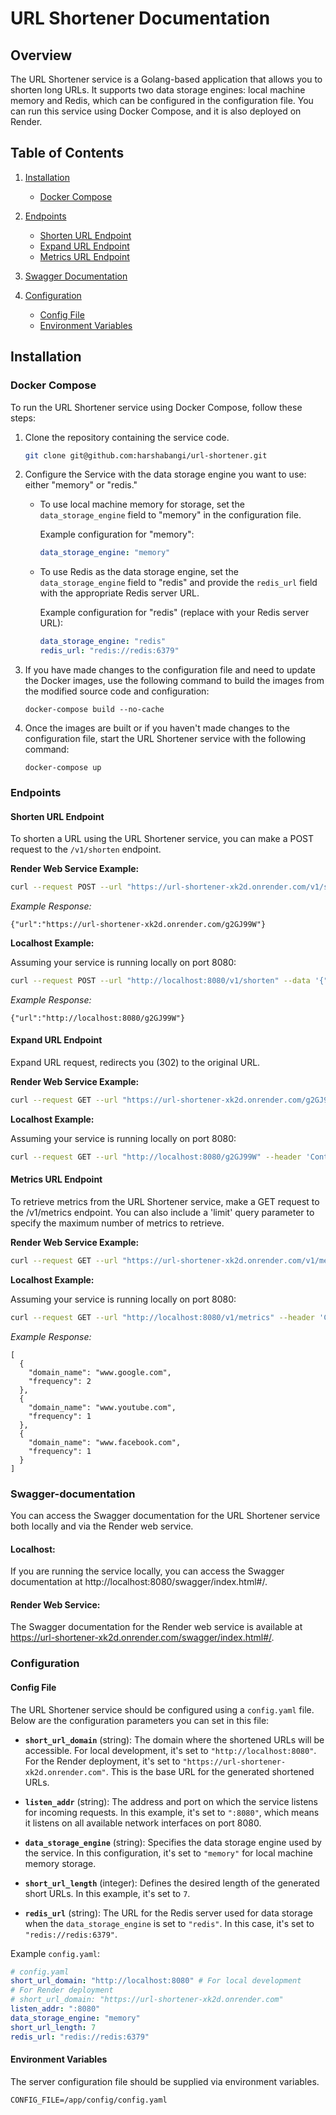 # URL Shortener Documentation

## Overview

The URL Shortener service is a Golang-based application that allows you to shorten long URLs.
It supports two data storage engines: local machine memory and Redis, which can be configured in the configuration file.
You can run this service using Docker Compose, and it is also deployed on Render.

## Table of Contents

1. [Installation](#installation)
    - [Docker Compose](#docker-compose)

2. [Endpoints](#endpoints)
    - [Shorten URL Endpoint](#shorten-url-endpoint)
    - [Expand URL Endpoint](#expand-url-endpoint)
    - [Metrics URL Endpoint](#metrics-url-endpoint)

3. [Swagger Documentation](#swagger-documentation)

4. [Configuration](#configuration)
    - [Config File](#config-file)
    - [Environment Variables](#environment-variables)

## Installation

### Docker Compose

To run the URL Shortener service using Docker Compose, follow these steps:

1. Clone the repository containing the service code.
    ```bash
    git clone git@github.com:harshabangi/url-shortener.git
    ```
2. Configure the Service with the data storage engine you want to use: either "memory" or "redis."

    - To use local machine memory for storage, set the `data_storage_engine` field to "memory" in the configuration
      file.

      Example configuration for "memory":
        ```yaml
        data_storage_engine: "memory"
        ```

    - To use Redis as the data storage engine, set the `data_storage_engine` field to "redis" and provide
      the `redis_url`
      field with the appropriate Redis server URL.

      Example configuration for "redis" (replace with your Redis server URL):
      ```yaml
      data_storage_engine: "redis"
      redis_url: "redis://redis:6379"
      ```

3. If you have made changes to the configuration file and need to update the Docker images, use the following command to
   build the images from the modified source code and configuration:
    ```
    docker-compose build --no-cache
    ```
4. Once the images are built or if you haven't made changes to the configuration file, start the URL Shortener service
   with the following command:
   ```
   docker-compose up
   ```

### Endpoints

#### Shorten URL Endpoint

To shorten a URL using the URL Shortener service, you can make a POST request to the `/v1/shorten` endpoint.

**Render Web Service Example:**

```bash
curl --request POST --url "https://url-shortener-xk2d.onrender.com/v1/shorten" --data '{"url": "https://www.google.com"}' --header 'Content-Type: application/json'
```

*Example Response:*

```
{"url":"https://url-shortener-xk2d.onrender.com/g2GJ99W"}
```

**Localhost Example:**

Assuming your service is running locally on port 8080:

```bash
curl --request POST --url "http://localhost:8080/v1/shorten" --data '{"url": "https://www.google.com"}' --header 'Content-Type: application/json'
```

*Example Response:*

```
{"url":"http://localhost:8080/g2GJ99W"}
```

#### Expand URL Endpoint

Expand URL request, redirects you (302) to the original URL.

**Render Web Service Example:**

```bash
curl --request GET --url "https://url-shortener-xk2d.onrender.com/g2GJ99W" --header 'Content-Type: application/json'
```

**Localhost Example:**

Assuming your service is running locally on port 8080:

```bash
curl --request GET --url "http://localhost:8080/g2GJ99W" --header 'Content-Type: application/json'
```

#### Metrics URL Endpoint

To retrieve metrics from the URL Shortener service, make a GET request to the /v1/metrics endpoint.
You can also include a 'limit' query parameter to specify the maximum number of metrics to retrieve.

**Render Web Service Example:**

```bash
curl --request GET --url "https://url-shortener-xk2d.onrender.com/v1/metrics" --header 'Content-Type: application/json'
```

**Localhost Example:**

Assuming your service is running locally on port 8080:

```bash
curl --request GET --url "http://localhost:8080/v1/metrics" --header 'Content-Type: application/json'
```

*Example Response:*

```
[
  {
    "domain_name": "www.google.com",
    "frequency": 2
  },
  {
    "domain_name": "www.youtube.com",
    "frequency": 1
  },
  {
    "domain_name": "www.facebook.com",
    "frequency": 1
  }
]
```

### Swagger-documentation

You can access the Swagger documentation for the URL Shortener service both locally and via the Render web service.

#### Localhost:

If you are running the service locally, you can access the Swagger documentation
at http://localhost:8080/swagger/index.html#/.

#### Render Web Service:

The Swagger documentation for the Render web service is available
at https://url-shortener-xk2d.onrender.com/swagger/index.html#/.

### Configuration

#### Config File

The URL Shortener service should be configured using a `config.yaml` file. Below are the configuration parameters you
can set in this file:

- **`short_url_domain`** (string): The domain where the shortened URLs will be accessible. For local development, it's
  set to `"http://localhost:8080"`. For the Render deployment, it's set to `"https://url-shortener-xk2d.onrender.com"`.
  This is the base URL for the generated shortened URLs.

- **`listen_addr`** (string): The address and port on which the service listens for incoming requests. In this example,
  it's set to `":8080"`, which means it listens on all available network interfaces on port 8080.

- **`data_storage_engine`** (string): Specifies the data storage engine used by the service. In this configuration, it's
  set to `"memory"` for local machine memory storage.

- **`short_url_length`** (integer): Defines the desired length of the generated short URLs. In this example, it's set
  to `7`.

- **`redis_url`** (string): The URL for the Redis server used for data storage when the `data_storage_engine` is set
  to `"redis"`. In this case, it's set to `"redis://redis:6379"`.

Example `config.yaml`:

```yaml
# config.yaml
short_url_domain: "http://localhost:8080" # For local development
# For Render deployment
# short_url_domain: "https://url-shortener-xk2d.onrender.com"
listen_addr: ":8080"
data_storage_engine: "memory"
short_url_length: 7
redis_url: "redis://redis:6379"
```

#### Environment Variables

The server configuration file should be supplied via environment variables.

```
CONFIG_FILE=/app/config/config.yaml
```

